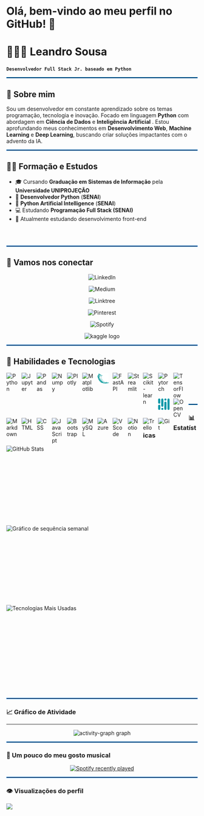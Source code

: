 # Olá, bem-vindo ao meu perfil no GitHub! 👋
# 👩🏻‍💻 Leandro Sousa

**`Desenvolvedor Full Stack Jr. baseado em Python`**

<hr style="border: 1px solid #0078d4;"/>

## 🚀 Sobre mim

Sou um desenvolvedor em constante aprendizado sobre os temas programação, tecnologia e inovação. Focado em linguagem **Python** com abordagem em  **Ciência de Dados** e **Inteligência Artificial** . Estou aprofundando meus conhecimentos em **Desenvolvimento Web**, **Machine Learning** e **Deep Learning**, buscando criar soluções impactantes com o advento da IA.

<hr style="border: 1px solid #0078d4;"/>

## 👩‍💻 Formação e Estudos
- 🎓 Cursando **Graduação em Sistemas de Informação** pela **Universidade UNIPROJEÇÃO**
- 🤖 **Desenvolvedor Python** (**SENAI**) 
- 🧠 **Python Artificial Intelligence**  (**SENAI**)
- 💻 Estudando **Programação Full Stack (SENAI)** 
- 🌱 Atualmente estudando desenvolvimento front-end
<br>
<br>

<hr style="border: 1px solid #0078d4;"/>

## 🔗 Vamos nos conectar

<center>

![LinkedIn](https://img.shields.io/badge/linkedin-%230077B5.svg?style=for-the-badge&logo=linkedin&logoColor=white)

![Medium](https://img.shields.io/badge/Medium-12100E?style=for-the-badge&logo=medium&logoColor=white)

![Linktree](https://img.shields.io/badge/linktree-1de9b6?style=for-the-badge&logo=linktree&logoColor=white)

![Pinterest](https://img.shields.io/badge/Pinterest-%23E60023.svg?style=for-the-badge&logo=Pinterest&logoColor=white)

![Spotify](https://img.shields.io/badge/Spotify-1ED760?style=for-the-badge&logo=spotify&logoColor=white)

<img src="https://img.shields.io/badge/Kaggle-20BEFF?logo=kaggle&logoColor=black&style=for-the-badge" height="30" alt="kaggle logo"  />

</center>

<hr style="border: 1px solid #0078d4;"/>


## 🔧 Habilidades e Tecnologias
<img 
    align="left" 
    alt="Python" 
    title="Python"
    width="30px" 
    style="padding-right: 10px;" 
    src="https://cdn.jsdelivr.net/gh/devicons/devicon@latest/icons/python/python-original.svg" 
/>
<img 
    align="left" 
    alt="Jupyter" 
    title="Jupyter"
    width="30px" 
    style="padding-right: 10px;" 
    src="https://cdn.jsdelivr.net/gh/devicons/devicon@latest/icons/jupyter/jupyter-original.svg" 
/>
<img 
    align="left" 
    alt="Pandas" 
    title="Pandas"
    width="30px" 
    style="padding-right: 10px;" 
    src="https://cdn.jsdelivr.net/gh/devicons/devicon@latest/icons/pandas/pandas-original.svg" 
/>
<img 
    align="left" 
    alt="Numpy" 
    title="Numpy"
    width="30px" 
    style="padding-right: 10px;" 
    src="https://cdn.jsdelivr.net/gh/devicons/devicon@latest/icons/numpy/numpy-original.svg" 
/>
<img 
    align="left" 
    alt="Plotly" 
    title="Plotly"
    width="30px" 
    style="padding-right: 10px;" 
    src="https://cdn.jsdelivr.net/gh/devicons/devicon@latest/icons/plotly/plotly-original.svg" 
/>
<img 
    align="left" 
    alt="Matplotlib" 
    title="Matplotlib"
    width="30px" 
    style="padding-right: 10px;" 
    src="https://cdn.jsdelivr.net/gh/devicons/devicon@latest/icons/matplotlib/matplotlib-original.svg" 
/>
<img 
    align="left" 
    alt="Flask" 
    title="Flask"
    width="30px" 
    style="padding-right: 10px;"
    src="img/flask-color.svg"
/>
<img 
    align="left" 
    alt="FastAPI" 
    title="FastAPI"
    width="30px" 
    style="padding-right: 10px;" 
    src="https://cdn.jsdelivr.net/gh/devicons/devicon@latest/icons/fastapi/fastapi-original.svg" 
/>
<img 
    align="left" 
    alt="Streamlit" 
    title="Streamlit"
    width="30px" 
    style="padding-right: 10px;" 
    src="https://cdn.jsdelivr.net/gh/devicons/devicon@latest/icons/streamlit/streamlit-original.svg" 
/>
<img 
    align="left" 
    alt="Scikit-learn" 
    title="Scikit-learn"
    width="30px" 
    style="padding-right: 10px;" 
    src="https://cdn.jsdelivr.net/gh/devicons/devicon@latest/icons/scikitlearn/scikitlearn-original.svg" 
/>
<img 
    align="left" 
    alt="Pytorch" 
    title="Pytorch"
    width="30px" 
    style="padding-right: 10px;" 
    src="https://cdn.jsdelivr.net/gh/devicons/devicon@latest/icons/pytorch/pytorch-original.svg" 
/>
<img 
    align="left" 
    alt="TensorFlow" 
    title="TensorFlow"
    width="30px" 
    style="padding-right: 10px;" 
    src="https://cdn.jsdelivr.net/gh/devicons/devicon@latest/icons/tensorflow/tensorflow-original.svg" 
/>
<img 
    align="left"
    alt="MediaPipe" 
    title="MediaPipe"
    width="30px" 
    style="padding-right: 10px;" 
    src="img/mediapipe-color.svg"
/>
<img 
    align="left" 
    alt="OpenCV" 
    title="OpenCV"
    width="30px" 
    style="padding-right: 10px;" 
    src="https://cdn.jsdelivr.net/gh/devicons/devicon@latest/icons/opencv/opencv-original.svg" 
/>
<img 
    align="left" 
    alt="Markdown" 
    title="Markdown"
    width="30px" 
    style="padding-right: 10px;" 
    src="https://cdn.jsdelivr.net/gh/devicons/devicon@latest/icons/markdown/markdown-original.svg" 
/>
<img 
    align="left" 
    alt="HTML"
    title="HTML" 
    width="30px" 
    style="padding-right: 10px;" 
    src="https://cdn.jsdelivr.net/gh/devicons/devicon@latest/icons/html5/html5-original.svg" 
/>
<img 
    align="left" 
    alt="CSS" 
    title="CSS"
    width="30px" 
    style="padding-right: 10px;" 
    src="https://cdn.jsdelivr.net/gh/devicons/devicon@latest/icons/css3/css3-original.svg" 
/>
<img 
    align="left" 
    alt="JavaScript" 
    title="JavaScript"
    width="30px" 
    style="padding-right: 10px;" 
    src="https://cdn.jsdelivr.net/gh/devicons/devicon@latest/icons/javascript/javascript-original.svg" 
/>
<img 
    align="left" 
    alt="Bootstrap"
    title="Bootstrap" 
    width="30px" 
    style="padding-right: 10px;" 
    src="https://cdn.jsdelivr.net/gh/devicons/devicon@latest/icons/bootstrap/bootstrap-original.svg" 
/>
<img 
    align="left" 
    alt="MySQL"
    title="MySQL" 
    width="30px" 
    style="padding-right: 10px;" 
    src="https://cdn.jsdelivr.net/gh/devicons/devicon@latest/icons/mysql/mysql-original.svg" 
/>
<img 
    align="left" 
    alt="Azure"
    title="Azure" 
    width="30px" 
    style="padding-right: 10px;" 
    src="https://cdn.jsdelivr.net/gh/devicons/devicon@latest/icons/azure/azure-original.svg" 
/>

<img 
    align="left" 
    alt="VScode" 
    title="VScode"
    width="30px" 
    style="padding-right: 10px;" 
    src="https://cdn.jsdelivr.net/gh/devicons/devicon@latest/icons/vscode/vscode-original.svg" 
/>
<img 
    align="left" 
    alt="Notion" 
    title="Notion"
    width="30px" 
    style="padding-right: 10px;" 
    src="https://cdn.jsdelivr.net/gh/devicons/devicon@latest/icons/notion/notion-original.svg" 
/>
<img 
    align="left" 
    alt="Trello" 
    title="Trello"
    width="30px" 
    style="padding-right: 10px;" 
    src="https://cdn.jsdelivr.net/gh/devicons/devicon@latest/icons/trello/trello-original.svg" 
/>
<img 
    align="left" 
    alt="Git" 
    title="Git"
    width="30px" 
    style="padding-right: 10px;" 
    src="https://cdn.jsdelivr.net/gh/devicons/devicon@latest/icons/git/git-original.svg" 
/>
</p>
<br/>
<br/>
<br>
<br>

<hr style="border: 1px solid #0078d4;"/>

### 📊 Estatísticas

<p>
    <img 
        alt="GitHub Stats" 
        height="200" 
        style="display: block; margin: 10px auto;" 
        src="https://github-readme-stats.vercel.app/api?username=LeoSousaJesus&show_icons=true&theme=dark&hide&include_all_commits=true&locale=pt-br" 
    />
    <img
        alt="Gráfico de sequência semanal"
        height="200"
        style="display: block; margin: 10px auto;"
        src="https://streak-stats.demolab.com?user=LeoSousaJesus&locale=pt_BR&mode=weekly&theme=dark&hide_border=false&border_radius=5&order=3"  
    />
    <img 
        alt="Tecnologias Mais Usadas" 
        height="200"
        style="display: block; margin: 10px auto;"
        src="https://github-readme-stats.vercel.app/api/top-langs/?username=leosousajesus&theme=dark&hide&layout=compact&custom_title=Tecnologias&langs_count=9" 
    />
</p>
<br style="clear: both;" />
<hr style="border: 1px solid #0078d4;"/>

### 📈 Gráfico de Atividade

---

<p align="center">
    <img src="https://github-readme-activity-graph.vercel.app/graph?username=LeoSousaJesus&radius=16&theme=react&area=true&order=5&hide_border=false&hide_title=false" height="300" alt="activity-graph graph" 
    />
</p>
<hr style="border: 1px solid #0078d4;"/>


### 🎸 Um pouco do meu gosto musical

<div align="center">
  <a href="https://open.spotify.com/user/ninjabrasil">
    <img src="https://spotify-recently-played-readme.vercel.app/api?user=ninjabrasil&count=5&unique=false" alt="Spotify recently played"  />
  </a>
</div>


<hr style="border: 1px solid #0078d4;"/>

### 👁️ Visualizações do perfil

<img align="left" src="https://profile-counter.glitch.me/LeoSousaJesus/count.svg?"  />
